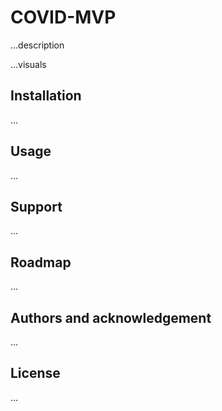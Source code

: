 # COVID-MVP

...description

...visuals

## Installation

...

## Usage

...

## Support

...

## Roadmap

...

## Authors and acknowledgement

...

## License

...
